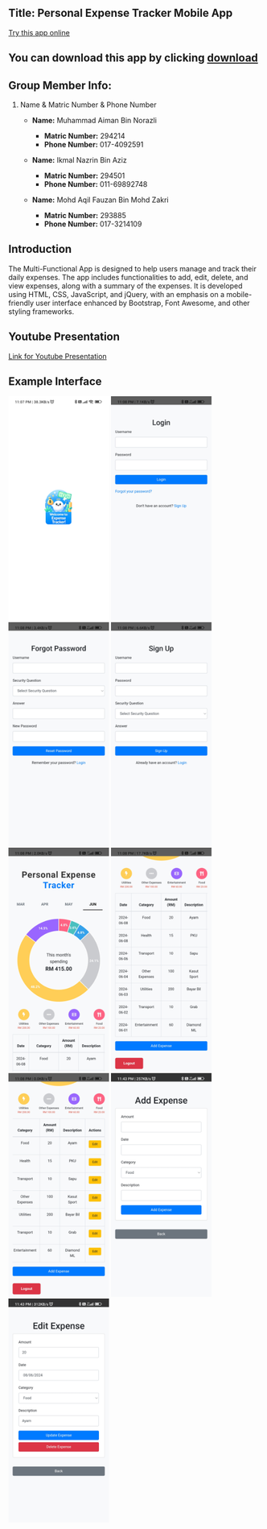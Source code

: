 ## Title: Personal Expense Tracker Mobile App
[Try this app online](median.co/share/rxnalk)

## You can download this app by clicking [download](https://github.com/manli03/Personal_Expense_Tracker_App/releases/download/app/personal_expense.apk)

## Group Member Info:
1. Name & Matric Number & Phone Number
     - **Name:** Muhammad Aiman Bin Norazli
        - **Matric Number:** 294214
        - **Phone Number:** 017-4092591
        
     - **Name:** Ikmal Nazrin Bin Aziz
        - **Matric Number:** 294501
        - **Phone Number:** 011-69892748
      
     - **Name:** Mohd Aqil Fauzan Bin Mohd Zakri
        - **Matric Number:** 293885
        - **Phone Number:** 017-3214109
   

## Introduction
The Multi-Functional App is designed to help users manage and track their daily expenses. The app includes functionalities to add, edit, delete, and view expenses, along with a summary of the expenses. It is developed using HTML, CSS, JavaScript, and jQuery, with an emphasis on a mobile-friendly user interface enhanced by Bootstrap, Font Awesome, and other styling frameworks.

## Youtube Presentation
[Link for Youtube Presentation](https://youtu.be/3bzEMKIVHD8)

## Example Interface
<img src="https://github.com/manli03/Personal_Expense_Tracker_App/blob/main/resources/welcome_screen.jpg" width="200" alt="Output Image"> <img src="https://github.com/manli03/Personal_Expense_Tracker_App/blob/main/resources/output1.jpg" width="200" alt="Output Image"> <img src="https://github.com/manli03/Personal_Expense_Tracker_App/blob/main/resources/output2.jpg" width="200" alt="Output Image"> <img src="https://github.com/manli03/Personal_Expense_Tracker_App/blob/main/resources/output3.jpg" width="200" alt="Output Image"> <img src="https://github.com/manli03/Personal_Expense_Tracker_App/blob/main/resources/output4.jpg" width="200" alt="Output Image"> <img src="https://github.com/manli03/Personal_Expense_Tracker_App/blob/main/resources/output5.jpg" width="200" alt="Output Image"> <img src="https://github.com/manli03/Personal_Expense_Tracker_App/blob/main/resources/output6.jpg" width="200" alt="Output Image"> <img src="https://github.com/manli03/Personal_Expense_Tracker_App/blob/main/resources/output7.jpg" width="200" alt="Output Image"> <img src="https://github.com/manli03/Personal_Expense_Tracker_App/blob/main/resources/output8.jpg" width="200" alt="Output Image">
